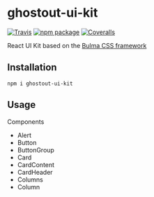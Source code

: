 
# ghostout-ui-kit

[![Travis][build-badge]][build]
[![npm package][npm-badge]][npm]
[![Coveralls][coveralls-badge]][coveralls]

[build-badge]: https://img.shields.io/travis/cesarParra/ghostout-ui-kit/master.png?style=flat-square
[build]: https://travis-ci.org/cesarParra/ghostout-ui-kit

[npm-badge]: https://badge.fury.io/js/ghostout-ui-kit.svg
[npm]: https://www.npmjs.org/package/ghostout-ui-kit

[coveralls-badge]: https://img.shields.io/coveralls/user/repo/master.png?style=flat-square
[coveralls]: https://coveralls.io/github/cesarParra/ghostout-ui-kit

React UI Kit based on the [Bulma CSS framework](https://bulma.io/)

## Installation

    npm i ghostout-ui-kit

## Usage

Components
* Alert
* Button
* ButtonGroup
* Card
* CardContent
* CardHeader
* Columns
* Column